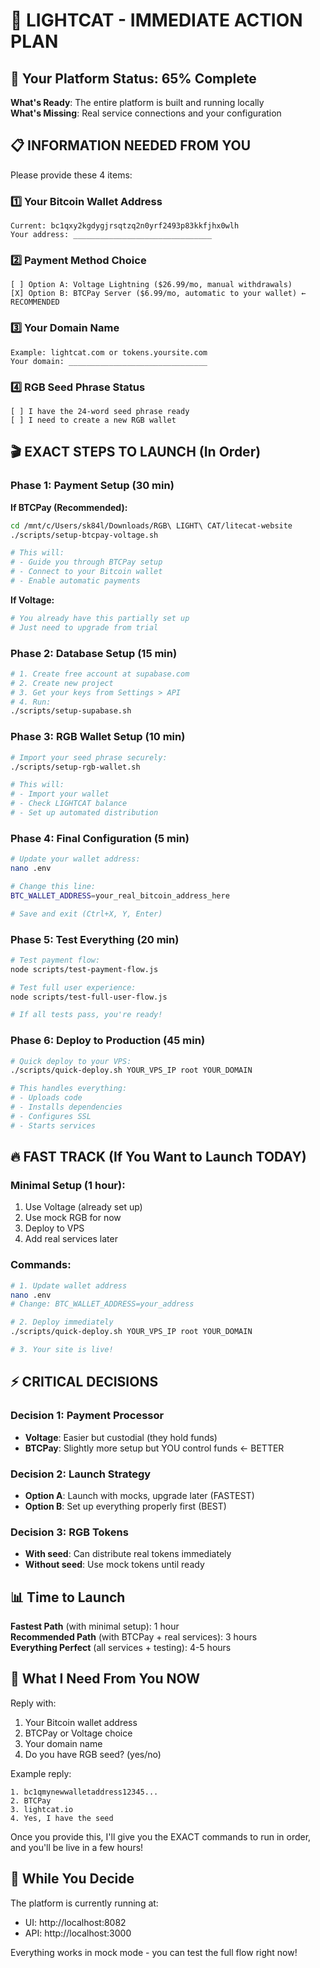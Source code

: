 # 🚀 LIGHTCAT - IMMEDIATE ACTION PLAN

## 🎯 Your Platform Status: 65% Complete

**What's Ready**: The entire platform is built and running locally  
**What's Missing**: Real service connections and your configuration

## 📋 INFORMATION NEEDED FROM YOU

Please provide these 4 items:

### 1️⃣ Your Bitcoin Wallet Address
```
Current: bc1qxy2kgdygjrsqtzq2n0yrf2493p83kkfjhx0wlh
Your address: _______________________________
```

### 2️⃣ Payment Method Choice
```
[ ] Option A: Voltage Lightning ($26.99/mo, manual withdrawals)
[X] Option B: BTCPay Server ($6.99/mo, automatic to your wallet) ← RECOMMENDED
```

### 3️⃣ Your Domain Name
```
Example: lightcat.com or tokens.yoursite.com
Your domain: _______________________________
```

### 4️⃣ RGB Seed Phrase Status
```
[ ] I have the 24-word seed phrase ready
[ ] I need to create a new RGB wallet
```

## 🎬 EXACT STEPS TO LAUNCH (In Order)

### Phase 1: Payment Setup (30 min)

**If BTCPay (Recommended):**
```bash
cd /mnt/c/Users/sk84l/Downloads/RGB\ LIGHT\ CAT/litecat-website
./scripts/setup-btcpay-voltage.sh

# This will:
# - Guide you through BTCPay setup
# - Connect to your Bitcoin wallet
# - Enable automatic payments
```

**If Voltage:**
```bash
# You already have this partially set up
# Just need to upgrade from trial
```

### Phase 2: Database Setup (15 min)

```bash
# 1. Create free account at supabase.com
# 2. Create new project
# 3. Get your keys from Settings > API
# 4. Run:
./scripts/setup-supabase.sh
```

### Phase 3: RGB Wallet Setup (10 min)

```bash
# Import your seed phrase securely:
./scripts/setup-rgb-wallet.sh

# This will:
# - Import your wallet
# - Check LIGHTCAT balance
# - Set up automated distribution
```

### Phase 4: Final Configuration (5 min)

```bash
# Update your wallet address:
nano .env

# Change this line:
BTC_WALLET_ADDRESS=your_real_bitcoin_address_here

# Save and exit (Ctrl+X, Y, Enter)
```

### Phase 5: Test Everything (20 min)

```bash
# Test payment flow:
node scripts/test-payment-flow.js

# Test full user experience:
node scripts/test-full-user-flow.js

# If all tests pass, you're ready!
```

### Phase 6: Deploy to Production (45 min)

```bash
# Quick deploy to your VPS:
./scripts/quick-deploy.sh YOUR_VPS_IP root YOUR_DOMAIN

# This handles everything:
# - Uploads code
# - Installs dependencies
# - Configures SSL
# - Starts services
```

## 🔥 FAST TRACK (If You Want to Launch TODAY)

### Minimal Setup (1 hour):
1. Use Voltage (already set up)
2. Use mock RGB for now
3. Deploy to VPS
4. Add real services later

### Commands:
```bash
# 1. Update wallet address
nano .env
# Change: BTC_WALLET_ADDRESS=your_address

# 2. Deploy immediately
./scripts/quick-deploy.sh YOUR_VPS_IP root YOUR_DOMAIN

# 3. Your site is live!
```

## ⚡ CRITICAL DECISIONS

### Decision 1: Payment Processor
- **Voltage**: Easier but custodial (they hold funds)
- **BTCPay**: Slightly more setup but YOU control funds ← BETTER

### Decision 2: Launch Strategy
- **Option A**: Launch with mocks, upgrade later (FASTEST)
- **Option B**: Set up everything properly first (BEST)

### Decision 3: RGB Tokens
- **With seed**: Can distribute real tokens immediately
- **Without seed**: Use mock tokens until ready

## 📊 Time to Launch

**Fastest Path** (with minimal setup): 1 hour  
**Recommended Path** (with BTCPay + real services): 3 hours  
**Everything Perfect** (all services + testing): 4-5 hours

## 🎯 What I Need From You NOW

Reply with:
1. Your Bitcoin wallet address
2. BTCPay or Voltage choice
3. Your domain name
4. Do you have RGB seed? (yes/no)

Example reply:
```
1. bc1qmynewwalletaddress12345...
2. BTCPay
3. lightcat.io
4. Yes, I have the seed
```

Once you provide this, I'll give you the EXACT commands to run in order, and you'll be live in a few hours!

## 🚨 While You Decide

The platform is currently running at:
- UI: http://localhost:8082
- API: http://localhost:3000

Everything works in mock mode - you can test the full flow right now!